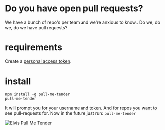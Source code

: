 # Do you have open pull requests?
We have a bunch of repo's per team and we're anxious to know.. Do we, do we, do we have pull requests?

# requirements
Create a [personal access token](https://github.com/settings/applications).

# install

    npm install -g pull-me-tender
    pull-me-tender

It will prompt you for your username and token. And for repos you want to see pull-requests for. Now in the future just run: `pull-me-tender`


![Elvis Pull Me Tender](https://github.com/fritzvd/pull-me-tender/blob/master/elvis.png)
